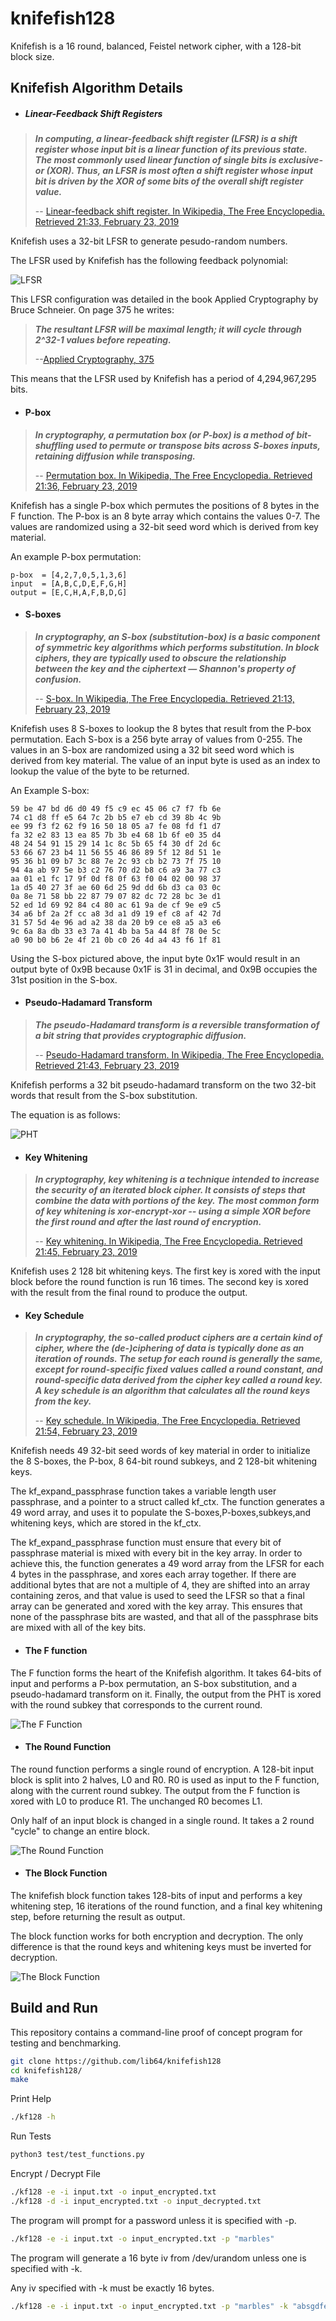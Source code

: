 # knifefish128

Knifefish is a 16 round, balanced, Feistel network cipher, with a 128-bit block size.

## Knifefish Algorithm Details

- ##### Linear-Feedback Shift Registers

>**_In computing, a linear-feedback shift register (LFSR) is a shift register whose input bit is a linear function of its previous state. The most commonly used linear function of single bits is exclusive-or (XOR). Thus, an LFSR is most often a shift register whose input bit is driven by the XOR of some bits of the overall shift register value._**
>
>-- [Linear-feedback shift register. In Wikipedia, The Free Encyclopedia. Retrieved 21:33, February 23, 2019](https://en.wikipedia.org/w/index.php?title=Linear-feedback_shift_register&oldid=884707042)

Knifefish uses a 32-bit LFSR to generate pesudo-random numbers.

The LFSR used by Knifefish has the following feedback polynomial:

![LFSR](images/lfsr.png)

This LFSR configuration was detailed in the book Applied Cryptography by Bruce Schneier.
On page 375 he writes:

>**_The resultant LFSR will be maximal length; it will cycle through 2^32-1 values before repeating._**
>
>--[Applied Cryptography, 375](https://www.schneier.com/books/applied_cryptography/)


This means that the LFSR used by Knifefish has a period of 4,294,967,295 bits.


- #### P-box

>**_In cryptography, a permutation box (or P-box) is a method of bit-shuffling used to permute or transpose bits across S-boxes inputs, retaining diffusion while transposing._**
>
>-- [Permutation box. In Wikipedia, The Free Encyclopedia. Retrieved 21:36, February 23, 2019](https://en.wikipedia.org/w/index.php?title=Permutation_box&oldid=856976110)

Knifefish has a single P-box which permutes the positions of 8 bytes in the F function. The P-box is an
8 byte array which contains the values 0-7. The values are randomized using a 32-bit seed word which is 
derived from key material.

An example P-box permutation:

```
p-box  = [4,2,7,0,5,1,3,6]
input  = [A,B,C,D,E,F,G,H]
output = [E,C,H,A,F,B,D,G]
```

- #### S-boxes

>**_In cryptography, an S-box (substitution-box) is a basic component of symmetric key algorithms which performs substitution. In block ciphers, they are typically used to obscure the relationship between the key and the ciphertext — Shannon's property of confusion._**
>
>-- [S-box. In Wikipedia, The Free Encyclopedia. Retrieved 21:13, February 23, 2019](https://en.wikipedia.org/w/index.php?title=S-box&oldid=883701806)

Knifefish uses 8 S-boxes to lookup the 8 bytes that result from the P-box permutation. Each S-box is a
256 byte array of values from 0-255. The values in an S-box are randomized using a 32 bit seed word which
is derived from key material. The value of an input byte is used as an index to lookup the value of the 
byte to be returned.

An Example S-box:

```
59 be 47 bd d6 d0 49 f5 c9 ec 45 06 c7 f7 fb 6e 
74 c1 d8 ff e5 64 7c 2b b5 e7 eb cd 39 8b 4c 9b 
ee 99 f3 f2 62 f9 16 50 18 05 a7 fe 08 fd f1 d7 
fa 32 e2 83 13 ea 85 7b 3b e4 68 1b 6f e0 35 d4 
48 24 54 91 15 29 14 1c 8c 5b 65 f4 30 df 2d 6c 
53 66 67 23 b4 11 56 55 46 86 89 5f 12 8d 51 1e 
95 36 b1 09 b7 3c 88 7e 2c 93 cb b2 73 7f 75 10 
94 4a ab 97 5e b3 c2 76 70 d2 b8 c6 a9 3a 77 c3 
aa 01 e1 fc 17 9f 0d f8 0f 63 f0 04 02 00 98 37 
1a d5 40 27 3f ae 60 6d 25 9d dd 6b d3 ca 03 0c 
0a 8e 71 58 bb 22 87 79 07 82 dc 72 28 bc 3e d1 
52 ed 1d 69 92 84 c4 80 ac 61 9a de cf 9e e9 c5 
34 a6 bf 2a 2f cc a8 3d a1 d9 19 ef c8 af 42 7d 
31 57 5d 4e 96 ad a2 38 da 20 b9 ce e8 a5 a3 e6 
9c 6a 8a db 33 e3 7a 41 4b ba 5a 44 8f 78 0e 5c 
a0 90 b0 b6 2e 4f 21 0b c0 26 4d a4 43 f6 1f 81 
```
Using the S-box pictured above, the input byte 0x1F would result in an output byte of 0x9B because 
0x1F is 31 in decimal, and 0x9B occupies the 31st position in the S-box.

- #### Pseudo-Hadamard Transform

>**_The pseudo-Hadamard transform is a reversible transformation of a bit string that provides cryptographic diffusion._**
>
>-- [Pseudo-Hadamard transform. In Wikipedia, The Free Encyclopedia. Retrieved 21:43, February 23, 2019](https://en.wikipedia.org/w/index.php?title=Pseudo-Hadamard_transform&oldid=865012710)

Knifefish performs a 32 bit pseudo-hadamard transform on the two 32-bit words that result from the S-box 
substitution.

The equation is as follows:

![PHT](images/pht.png)

- #### Key Whitening

>**_In cryptography, key whitening is a technique intended to increase the security of an iterated block cipher. It consists of steps that combine the data with portions of the key. The most common form of key whitening is xor-encrypt-xor -- using a simple XOR before the first round and after the last round of encryption._**
>
>-- [Key whitening. In Wikipedia, The Free Encyclopedia. Retrieved 21:45, February 23, 2019](https://en.wikipedia.org/w/index.php?title=Key_whitening&oldid=821951647)

Knifefish uses 2 128 bit whitening keys. The first key is xored with the input block before the round 
function is run 16 times. The second key is xored with the result from the final round to produce the 
output.

- #### Key Schedule

>**_In cryptography, the so-called product ciphers are a certain kind of cipher, where the (de-)ciphering of data is typically done as an iteration of rounds. The setup for each round is generally the same, except for round-specific fixed values called a round constant, and round-specific data derived from the cipher key called a round key. A key schedule is an algorithm that calculates all the round keys from the key._**
>
>-- [Key schedule. In Wikipedia, The Free Encyclopedia. Retrieved 21:54, February 23, 2019](https://en.wikipedia.org/w/index.php?title=Key_schedule&oldid=815715739)

Knifefish needs 49 32-bit seed words of key material in order to initialize the 8 S-boxes, the P-box, 
8 64-bit round subkeys, and 2 128-bit whitening keys.

The kf_expand_passphrase function takes a variable length user passphrase, and a pointer to a struct called kf_ctx.
The function generates a 49 word array, and uses it to populate the S-boxes,P-boxes,subkeys,and whitening keys, which
are stored in the kf_ctx.

The kf_expand_passphrase function must ensure that every bit of passphrase material is mixed with every
bit in the key array. In order to achieve this, the function generates a 49 word array from the LFSR for
each 4 bytes in the passphrase, and xores each array together. If there are additional bytes that are not a 
multiple of 4, they are shifted into an array containing zeros, and that value is used to seed the LFSR so that a 
final array can be generated and xored with the key array. This ensures that none of the passphrase bits are wasted,
and that all of the passphrase bits are mixed with all of the key bits.

- #### The F function

The F function forms the heart of the Knifefish algorithm. It takes 64-bits of input and performs a P-box permutation, an
S-box substitution, and a pseudo-hadamard transform on it. Finally, the output from the PHT is xored with the round subkey
that corresponds to the current round.

![The F Function](images/f.png)

- #### The Round Function

The round function performs a single round of encryption. A 128-bit input block is split into 2 halves, L0 and R0.
R0 is used as input to the F function, along with the current round subkey. The output from the F function is xored 
with L0 to produce R1. The unchanged R0 becomes L1.

Only half of an input block is changed in a single round. It takes a 2 round "cycle" to change an entire block. 

![The Round Function](images/round.png)

- #### The Block Function

The knifefish block function takes 128-bits of input and performs a key whitening step, 16 iterations of the round function,
and a final key whitening step, before returning the result as output.

The block function works for both encryption and decryption. The only difference is that the round keys and whitening keys must 
be inverted for decryption.

![The Block Function](images/block.png)

## Build and Run

This repository contains a command-line proof of concept program for testing and benchmarking.

```bash
git clone https://github.com/lib64/knifefish128
cd knifefish128/
make
```

Print Help

```bash
./kf128 -h
```

Run Tests

```bash
python3 test/test_functions.py
```

Encrypt / Decrypt File

```bash
./kf128 -e -i input.txt -o input_encrypted.txt
./kf128 -d -i input_encrypted.txt -o input_decrypted.txt
```

The program will prompt for a password unless it is specified with -p.

```bash
./kf128 -e -i input.txt -o input_encrypted.txt -p "marbles"
```

The program will generate a 16 byte iv from /dev/urandom unless one is specified with -k.

Any iv specified with -k must be exactly 16 bytes.

```bash
./kf128 -e -i input.txt -o input_encrypted.txt -p "marbles" -k "absgdferweadseqw"
```

